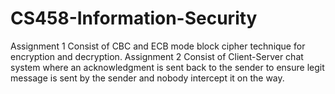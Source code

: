 # CS458-Information-Security
Assignment 1 Consist of CBC and ECB mode block cipher technique for encryption and decryption.
Assignment 2 Consist of Client-Server chat system where an acknowledgment is sent back to the sender to ensure legit message is sent by the sender and nobody intercept it on the way.
